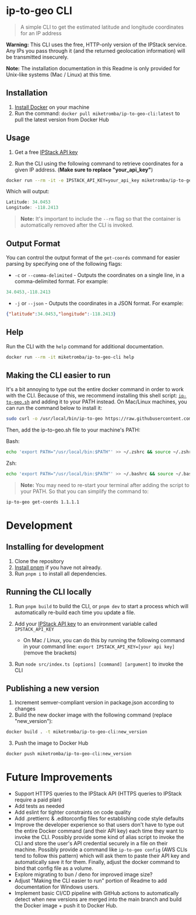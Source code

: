 # ip-to-geo CLI
> A simple CLI to get the estimated latitude and longitude coordinates for an IP address

**Warning:** This CLI uses the free, HTTP-only version of the IPStack service. Any IPs you pass through it (and the returned geolocation information) will be transmitted insecurely.

**Note:** The installation documentation in this Readme is only provided for Unix-like systems (Mac / Linux) at this time.

## Installation
1. [Install Docker](https://www.docker.com/get-started/) on your machine
2. Run the command: `docker pull miketromba/ip-to-geo-cli:latest` to pull the latest version from Docker Hub

## Usage
1. Get a free [IPStack API key](https://ipstack.com/api-key)
<!-- and add it to an environment variable called `IPSTACK_API_KEY` -->
<!-- - On Mac / Linux, you can do this by running the following command in your command line: `export IPSTACK_API_KEY=[your api key]` (remove the brackets) -->

2. Run the CLI using the following command to retrieve coordinates for a given IP address. (**Make sure to replace "your_api_key"**)

```sh
docker run --rm -it -e IPSTACK_API_KEY=your_api_key miketromba/ip-to-geo-cli get-coords 1.1.1.1
```
Which will output:
```c
Latitude: 34.0453
Longitude: -118.2413
```
> **Note:** It's important to include the `--rm` flag so that the container is automatically removed after the CLI is invoked.


## Output Format
You can control the output format of the `get-coords` command for easier parsing by specifying one of the following flags:
- `-c` or `--comma-delimited` - Outputs the coordinates on a single line, in a comma-delimited format. For example: 
```c
34.0453,-118.2413
```
- `-j` or `--json` - Outputs the coordinates in a JSON format. For example: 
```json
{"latitude":34.0453,"longitude":-118.2413}
```

## Help
Run the CLI with the `help` command for additional documentation.
```sh
docker run --rm -it miketromba/ip-to-geo-cli help
```

## Making the CLI easier to run
It's a bit annoying to type out the entire docker command in order to work with the CLI. Because of this, we recommend installing this shell script: [`ip-to-geo.sh`](/ip-to-geo.sh) and adding it to your PATH instead.
On Mac/Linux machines, you can run the command below to install it:
```sh
sudo curl -o /usr/local/bin/ip-to-geo https://raw.githubusercontent.com/miketromba/ip-to-geo-cli/main/ip-to-geo.sh && sudo chmod +x /usr/local/bin/ip-to-geo
```
Then, add the ip-to-geo.sh file to your machine's PATH:

Bash:
```sh
echo 'export PATH="/usr/local/bin:$PATH"' >> ~/.zshrc && source ~/.zshrc
```
Zsh:
```sh
echo 'export PATH="/usr/local/bin:$PATH"' >> ~/.bashrc && source ~/.bashrc
```
> **Note:** You may need to re-start your terminal after adding the script to your PATH.
So that you can simplify the command to:
```sh
ip-to-geo get-coords 1.1.1.1
```


# Development

## Installing for development
1. Clone the repository
2. [Install pnpm](https://pnpm.io/installation) if you have not already.
3. Run `pnpm i` to install all dependencies.

## Running the CLI locally
1. Run `pnpm build` to build the CLI, or `pnpm dev` to start a process which will automatically re-build each time you update a file.
2. Add your [IPStack API key](https://ipstack.com/api-key) to an environment variable called `IPSTACK_API_KEY`
    - On Mac / Linux, you can do this by running the following command in your command line: `export IPSTACK_API_KEY=[your api key]` (remove the brackets)

3. Run `node src/index.ts [options] [command] [argument]` to invoke the CLI

## Publishing a new version
1. Increment semver-compliant version in package.json according to changes
2. Build the new docker image with the following command (replace "new_version"):
```sh
docker build . -t miketromba/ip-to-geo-cli:new_version
```
3. Push the image to Docker Hub
```sh
docker push miketromba/ip-to-geo-cli:new_version
```

# Future Improvements
- Support HTTPS queries to the IPStack API (HTTPS queries to IPStack require a paid plan)
- Add tests as needed
- Add eslint for tighter constraints on code quality
- Add .prettierrc & .editorconfig files for establishing code style defaults
- Improve the developer experience so that users don't have to type out the entire Docker command (and their API key) each time they want to invoke the CLI. Possibly provide some kind of alias script to invoke the CLI and store the user's API credential securely in a file on their machine. Possibly provide a command like `ip-to-geo config` (AWS CLIs tend to follow this pattern) which will ask them to paste their API key and automatically save it for them. Finally, adjust the docker command to bind that config file as a volume.
- Explore migrating to bun / deno for improved image size?
- Adjust "Making the CLI easier to run" portion of Readme to add documentation for Windows users.
- Implement basic CI/CD pipeline with GitHub actions to automatically detect when new versions are merged into the main branch and build the Docker image + push it to Docker Hub.